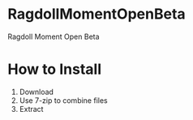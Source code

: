 # RagdollMomentOpenBeta
Ragdoll Moment Open Beta


# How to Install
1. Download
2. Use 7-zip to combine files
3. Extract
